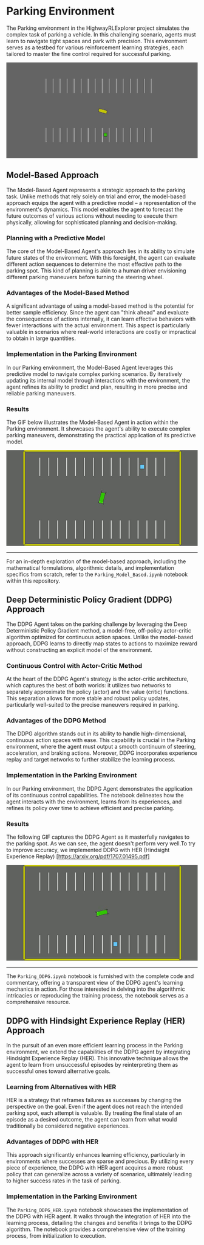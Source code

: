 # Parking Environment
The Parking environment in the HighwayRLExplorer project simulates the complex task of parking a vehicle. In this challenging scenario, agents must learn to navigate tight spaces and park with precision. This environment serves as a testbed for various reinforcement learning strategies, each tailored to master the fine control required for successful parking.
<p align="center">
  <img src="parking-env.gif" alt="Parking Environment GIF">
</p>

## Model-Based Approach

The Model-Based Agent represents a strategic approach to the parking task. Unlike methods that rely solely on trial and error, the model-based approach equips the agent with a predictive model – a representation of the environment's dynamics. This model enables the agent to forecast the future outcomes of various actions without needing to execute them physically, allowing for sophisticated planning and decision-making.

### Planning with a Predictive Model

The core of the Model-Based Agent's approach lies in its ability to simulate future states of the environment. With this foresight, the agent can evaluate different action sequences to determine the most effective path to the parking spot. This kind of planning is akin to a human driver envisioning different parking maneuvers before turning the steering wheel.

### Advantages of the Model-Based Method

A significant advantage of using a model-based method is the potential for better sample efficiency. Since the agent can "think ahead" and evaluate the consequences of actions internally, it can learn effective behaviors with fewer interactions with the actual environment. This aspect is particularly valuable in scenarios where real-world interactions are costly or impractical to obtain in large quantities.

### Implementation in the Parking Environment

In our Parking environment, the Model-Based Agent leverages this predictive model to navigate complex parking scenarios. By iteratively updating its internal model through interactions with the environment, the agent refines its ability to predict and plan, resulting in more precise and reliable parking maneuvers.

### Results 

The GIF below illustrates the Model-Based Agent in action within the Parking environment. It showcases the agent's ability to execute complex parking maneuvers, demonstrating the practical application of its predictive model.

<p align="center">
  <img src="Gifs/episode_3_model_based-ezgif.com-video-to-gif-converter.gif" alt="Parking model based GIF">
</p>

---

For an in-depth exploration of the model-based approach, including the mathematical formulations, algorithmic details, and implementation specifics from scratch, refer to the `Parking_Model_Based.ipynb` notebook within this repository.

## Deep Deterministic Policy Gradient (DDPG) Approach

The DDPG Agent takes on the parking challenge by leveraging the Deep Deterministic Policy Gradient method, a model-free, off-policy actor-critic algorithm optimized for continuous action spaces. Unlike the model-based approach, DDPG learns to directly map states to actions to maximize reward without constructing an explicit model of the environment.

### Continuous Control with Actor-Critic Method

At the heart of the DDPG Agent's strategy is the actor-critic architecture, which captures the best of both worlds: it utilizes two networks to separately approximate the policy (actor) and the value (critic) functions. This separation allows for more stable and robust policy updates, particularly well-suited to the precise maneuvers required in parking.

### Advantages of the DDPG Method

The DDPG algorithm stands out in its ability to handle high-dimensional, continuous action spaces with ease. This capability is crucial in the Parking environment, where the agent must output a smooth continuum of steering, acceleration, and braking actions. Moreover, DDPG incorporates experience replay and target networks to further stabilize the learning process.

### Implementation in the Parking Environment

In our Parking environment, the DDPG Agent demonstrates the application of its continuous control capabilities. The notebook delineates how the agent interacts with the environment, learns from its experiences, and refines its policy over time to achieve efficient and precise parking.

### Results

The following GIF captures the DDPG Agent as it masterfully navigates to the parking spot. As we can see, the agent doesn't perform very well.To try to improve accuracy, we implemented DDPG with HER (Hindsight Experience Replay) [https://arxiv.org/pdf/1707.01495.pdf]

<p align="center">
  <img src="Gifs/episode_ddpg-ezgif.com-video-to-gif-converter.gif" alt="Parking DDPG GIF">
</p>


---

The `Parking_DDPG.ipynb` notebook is furnished with the complete code and commentary, offering a transparent view of the DDPG agent's learning mechanics in action. For those interested in delving into the algorithmic intricacies or reproducing the training process, the notebook serves as a comprehensive resource.

## DDPG with Hindsight Experience Replay (HER) Approach

In the pursuit of an even more efficient learning process in the Parking environment, we extend the capabilities of the DDPG agent by integrating Hindsight Experience Replay (HER). This innovative technique allows the agent to learn from unsuccessful episodes by reinterpreting them as successful ones toward alternative goals.

### Learning from Alternatives with HER

HER is a strategy that reframes failures as successes by changing the perspective on the goal. Even if the agent does not reach the intended parking spot, each attempt is valuable. By treating the final state of an episode as a desired outcome, the agent can learn from what would traditionally be considered negative experiences.

### Advantages of DDPG with HER

This approach significantly enhances learning efficiency, particularly in environments where successes are sparse and precious. By utilizing every piece of experience, the DDPG with HER agent acquires a more robust policy that can generalize across a variety of scenarios, ultimately leading to higher success rates in the task of parking.

### Implementation in the Parking Environment

The `Parking_DDPG_HER.ipynb` notebook showcases the implementation of the DDPG with HER agent. It walks through the integration of HER into the learning process, detailing the changes and benefits it brings to the DDPG algorithm. The notebook provides a comprehensive view of the training process, from initialization to execution.

